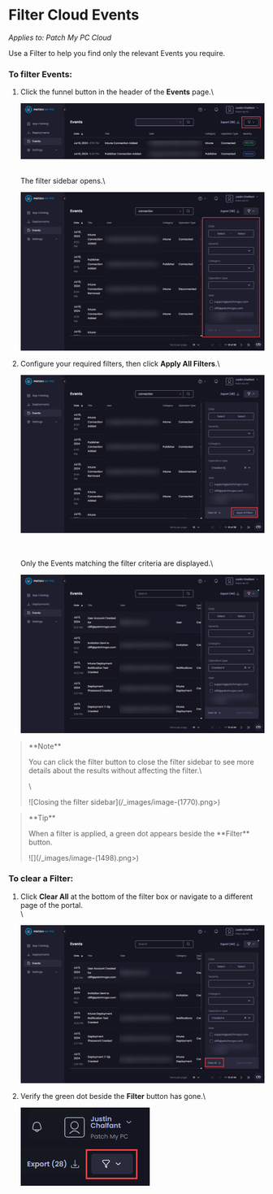 # Filter Cloud Events

_Applies to: Patch My PC Cloud_

Use a Filter to help you find only the relevant Events you require.

### To filter Events:

1.  Click the funnel button in the header of the **Events** page.\


    ![Clicking the funnel button](/_images/image-(1766).png "Clicking the funnel button")

    \
    The filter sidebar opens.\


    ![Filter sidebar opens](/_images/image-(1767).png "Filter sidebar opens")


2.  Configure your required filters, then click **Apply All Filters**.\


    ![Clicking “Apply All Filters”](/_images/image-(1768).png "Clicking “Apply All Filters”")

    \
    \
    Only the Events matching the filter criteria are displayed.\


    ![Only events matching the filtered criteria are shown](/_images/image-(1769).png "Only events matching the filtered criteria are shown")

<blockquote class="wp-block-quote">
<p>**Note**</p>
<p>You can click the filter button to close the filter sidebar to see more details about the results without affecting the filter.\</p>
<p>\</p>
<p>![Closing the filter sidebar](/_images/image-(1770).png>)</p>
</blockquote>

<blockquote class="wp-block-quote">
<p>**Tip**</p>
<p>When a filter is applied, a green dot appears beside the **Filter** button.</p>
<p>![](/_images/image-(1498).png>)</p>
</blockquote>

### To clear a Filter:

1.  Click **Clear All** at the bottom of the filter box or navigate to a different page of the portal.\
    \


    ![Using “Clear All” to remove a filter](/_images/image-(1771).png "Using “Clear All” to remove a filter")
2.  Verify the green dot beside the **Filter** button has gone.\


    ![Verifying the green dot has gone](/_images/image-(1500).png "Verifying the green dot has gone")